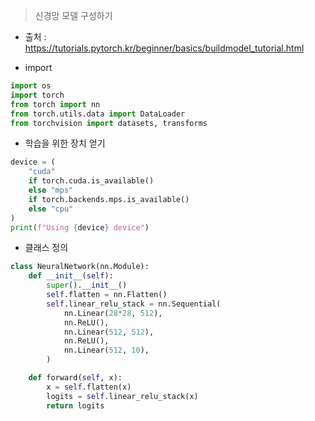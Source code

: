 



>신경망 모델 구성하기
- 출처 : https://tutorials.pytorch.kr/beginner/basics/buildmodel_tutorial.html

- import
```py
import os
import torch
from torch import nn
from torch.utils.data import DataLoader
from torchvision import datasets, transforms
```
- 학습을 위한 장치 얻기
```py
device = (
    "cuda"
    if torch.cuda.is_available()
    else "mps"
    if torch.backends.mps.is_available()
    else "cpu"
)
print(f"Using {device} device")
```
- 클래스 정의
```py
class NeuralNetwork(nn.Module):
    def __init__(self):
        super().__init__()
        self.flatten = nn.Flatten()
        self.linear_relu_stack = nn.Sequential(
            nn.Linear(28*28, 512),
            nn.ReLU(),
            nn.Linear(512, 512),
            nn.ReLU(),
            nn.Linear(512, 10),
        )

    def forward(self, x):
        x = self.flatten(x)
        logits = self.linear_relu_stack(x)
        return logits
```

